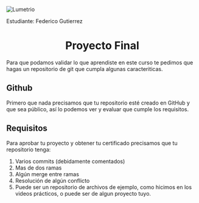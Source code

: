 ![Lumetrio](./images/readme/Portada.png)

Estudiante: Federico Gutierrez

<h1 align="center">Proyecto Final </a></h1>

Para que podamos validar lo que aprendiste en este curso te pedimos que hagas un repositorio de git que cumpla algunas caracteriticas.

<h2>Github</h2>
Primero que nada precisamos que tu repositorio esté creado en GitHub y que sea público, así lo podemos ver y evaluar que cumple los requisitos.

<h2>Requisitos</h2>
Para aprobar tu proyecto y obtener tu certificado precisamos que tu repositorio tenga:

1. Varios commits (debidamente comentados)
2. Mas de dos ramas
3. Algún merge entre ramas
4. Resolución de algún conflicto
5. Puede ser un repositorio de archivos de ejemplo, como hicimos en los videos prácticos, o puede ser de algun proyecto tuyo.